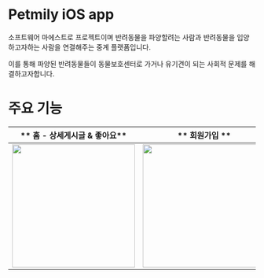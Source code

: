 # Petmily iOS app
소프트웨어 마에스트로 프로젝트이며 반려동물을 파양할려는 사람과 반려동물을 입양하고자하는 사람을 연결해주는 중계 플랫폼입니다.

이를 통해 파양된 반려동물들이 동물보호센터로 가거나 유기견이 되는 사회적 문제를 해결하고자합니다.

# 주요 기능

|** 홈 - 상세게시글 & 좋아요**|** 회원가입 **|** 프로필 수정 **|
|-|-|-|
|<img src="https://github.com/SWM-Petmily/SWM-iOS/assets/65723901/b40738a9-2e58-4943-9802-8a9c49790874.gif" width="250"/>|<img src="https://github.com/SWM-Petmily/SWM-iOS/assets/65723901/4c75eb6e-f028-4089-933d-75298e3b15b7.gif" width="250"/>|<img src="https://github.com/SWM-Petmily/SWM-iOS/assets/65723901/52bba269-771d-4817-a2e1-2be7be05b43a.gif" width="250"/>|

